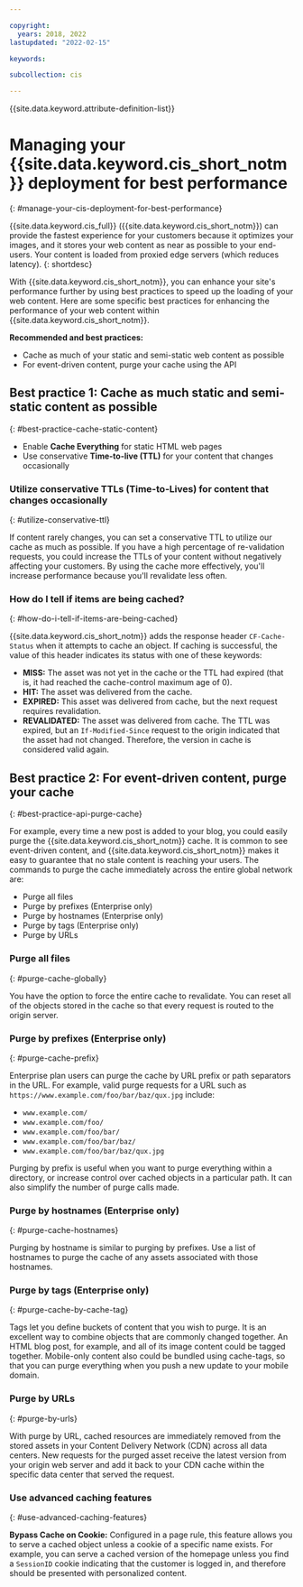```yaml
---

copyright:
  years: 2018, 2022
lastupdated: "2022-02-15"

keywords:

subcollection: cis

---
```


{{site.data.keyword.attribute-definition-list}}

# Managing your {{site.data.keyword.cis_short_notm}} deployment for best performance
{: #manage-your-cis-deployment-for-best-performance}

{{site.data.keyword.cis_full}} ({{site.data.keyword.cis_short_notm}}) can provide the fastest experience for your customers because it optimizes your images, and it stores your web content as near as possible to your end-users. Your content is loaded from proxied edge servers (which reduces latency).
{: shortdesc}

With {{site.data.keyword.cis_short_notm}}, you can enhance your site's performance further by using best practices to speed up the loading of your web content. Here are some specific best practices for enhancing the performance of your web content within {{site.data.keyword.cis_short_notm}}.

**Recommended and best practices:**

* Cache as much of your static and semi-static web content as possible
* For event-driven content, purge your cache using the API

## Best practice 1: Cache as much static and semi-static content as possible
{: #best-practice-cache-static-content}

* Enable **Cache Everything** for static HTML web pages
* Use conservative **Time-to-live (TTL)** for your content that changes occasionally

### Utilize conservative TTLs (Time-to-Lives) for content that changes occasionally
{: #utilize-conservative-ttl}

If content rarely changes, you can set a conservative TTL to utilize our cache as much as possible. If you have a high percentage of re-validation requests, you could increase the TTLs of your content without negatively affecting your customers. By using the cache more effectively, you'll increase performance because you'll revalidate less often.

### How do I tell if items are being cached?
{: #how-do-i-tell-if-items-are-being-cached}

{{site.data.keyword.cis_short_notm}} adds the response header `CF-Cache-Status` when it attempts to cache an object. If caching is successful, the value of this header indicates its status with one of these keywords:

* **MISS:** The asset was not yet in the cache or the TTL had expired (that is, it had reached the cache-control maximum age of 0).
* **HIT:** The asset was delivered from the cache.
* **EXPIRED:** This asset was delivered from cache, but the next request requires revalidation.
* **REVALIDATED:** The asset was delivered from cache. The TTL was expired, but an `If-Modified-Since` request to the origin indicated that the asset had not changed. Therefore, the version in cache is considered valid again.

## Best practice 2: For event-driven content, purge your cache
{: #best-practice-api-purge-cache}

For example, every time a new post is added to your blog, you could easily purge the {{site.data.keyword.cis_short_notm}} cache. It is common to see event-driven content, and {{site.data.keyword.cis_short_notm}} makes it easy to guarantee that no stale content is reaching your users. The commands to purge the cache immediately across the entire global network are:

* Purge all files
* Purge by prefixes (Enterprise only)
* Purge by hostnames (Enterprise only)
* Purge by tags (Enterprise only)
* Purge by URLs

### Purge all files
{: #purge-cache-globally}

You have the option to force the entire cache to revalidate. You can reset all of the objects stored in the cache so that every request is routed to the origin server.

### Purge by prefixes (Enterprise only)
{: #purge-cache-prefix}

Enterprise plan users can purge the cache by URL prefix or path separators in the URL. For example, valid purge requests for a URL such as `https://www.example.com/foo/bar/baz/qux.jpg` include:

* `www.example.com/`
* `www.example.com/foo/`
* `www.example.com/foo/bar/`
* `www.example.com/foo/bar/baz/`
* `www.example.com/foo/bar/baz/qux.jpg`

Purging by prefix is useful when you want to purge everything within a directory, or increase control over cached objects in a particular path. It can also simplify the number of purge calls made.

### Purge by hostnames (Enterprise only)
{: #purge-cache-hostnames}

Purging by hostname is similar to purging by prefixes. Use a list of hostnames to purge the cache of any assets associated with those hostnames. 

### Purge by tags (Enterprise only)
{: #purge-cache-by-cache-tag}

Tags let you define buckets of content that you wish to purge. It is an excellent way to combine objects that are commonly changed together. An HTML blog post, for example, and all of its image content could be tagged together. Mobile-only content also could be bundled using cache-tags, so that you can purge everything when you push a new update to your mobile domain.

### Purge by URLs
{: #purge-by-urls}

With purge by URL, cached resources are immediately removed from the stored assets in your Content Delivery Network (CDN) across all data centers. New requests for the purged asset receive the latest version from your origin web server and add it back to your CDN cache within the specific data center that served the request.

### Use advanced caching features
{: #use-advanced-caching-features}

**Bypass Cache on Cookie:** Configured in a page rule, this feature allows you to serve a cached object unless a cookie of a specific name exists. For example, you can serve a cached version of the homepage unless you find a `SessionID` cookie indicating that the customer is logged in, and therefore should be presented with personalized content.

